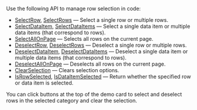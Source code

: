 Use the following API to manage row selection in code:
* [SelectRow](https://docs.devexpress.com/Blazor/DevExpress.Blazor.DxGrid.SelectRow(System.Int32-System.Boolean)), [SelectRows](https://docs.devexpress.com/Blazor/DevExpress.Blazor.DxGrid.SelectRows(System.Collections.Generic.IEnumerable-System.Int32--System.Boolean)) — Select a single row or multiple rows.
* [SelectDataItem](https://docs.devexpress.com/Blazor/DevExpress.Blazor.DxGrid.SelectDataItem(System.Object-System.Boolean)), [SelectDataItems](https://docs.devexpress.com/Blazor/DevExpress.Blazor.DxGrid.SelectDataItems(System.Collections.Generic.IEnumerable-System.Object--System.Boolean)) — Select a single data item or multiple data items (that correspond to rows).
* [SelectAllOnPage](https://docs.devexpress.com/Blazor/DevExpress.Blazor.DxGrid.SelectAllOnPage(System.Boolean)) — Selects all rows on the current page.
* [DeselectRow](https://docs.devexpress.com/Blazor/DevExpress.Blazor.DxGrid.DeselectRow(System.Int32)), [DeselectRows](https://docs.devexpress.com/Blazor/DevExpress.Blazor.DxGrid.DeselectRows(System.Collections.Generic.IEnumerable-System.Int32-)) — Deselect a single row or multiple rows.
* [DeselectDataItem](https://docs.devexpress.com/Blazor/DevExpress.Blazor.DxGrid.DeselectDataItem(System.Object)), [DeselectDataItems](https://docs.devexpress.com/Blazor/DevExpress.Blazor.DxGrid.DeselectDataItems(System.Collections.Generic.IEnumerable-System.Object-)) — Deselect a single data item or multiple data items (that correspond to rows).
* [DeselectAllOnPage](https://docs.devexpress.com/Blazor/DevExpress.Blazor.DxGrid.DeselectAllOnPage) — Deselects all rows on the current page.
* [ClearSelection](https://docs.devexpress.com/Blazor/DevExpress.Blazor.DxGrid.ClearSelection) — Clears selection options.
* [IsRowSelected](https://docs.devexpress.com/Blazor/DevExpress.Blazor.DxGrid.IsRowSelected(System.Int32)), [IsDataItemSelected](https://docs.devexpress.com/Blazor/DevExpress.Blazor.DxGrid.IsDataItemSelected(System.Object)) — Return whether the specified row or data item is selected.

You can click buttons at the top of the demo card to select and deselect rows in the selected category and clear the selection.
